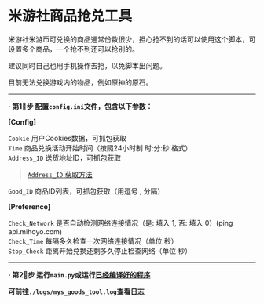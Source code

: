 # 米游社商品抢兑工具

米游社米游币可兑换的商品通常份数很少，担心抢不到的话可以使用这个脚本，可设置多个商品，一个抢不到还可以抢别的。

建议同时自己也用手机操作去抢，以免脚本出问题。

目前无法兑换游戏内的物品，例如原神的原石。
* * *
**· 第1⃣️步 配置`config.ini`文件，包含以下参数：**

**[Config]**

  `Cookie` 用户Cookies数据，可抓包获取  
  `Time` 商品兑换活动开始时间（按照24小时制 时:分:秒 格式）  
  `Address_ID` 送货地址ID，可抓包获取
  > [`Address_ID` 获取方法](./Docs/Address_ID.md)
  
  `Good_ID` 商品ID列表，可抓包获取（用逗号 , 分隔）

**[Preference]**

  `Check_Network` 是否自动检测网络连接情况（是: 填入 1, 否: 填入 0）(ping api.mihoyo.com)  
  `Check_Time` 每隔多久检查一次网络连接情况（单位 秒）  
  `Stop_Check` 距离开始兑换还剩多久停止检查网络（单位 秒）
* * *
**· 第2⃣️步 运行`main.py`或运行[已经编译好的程序](https://github.com/Ljzd-PRO/Mys_Goods_Tool/releases)**

**可前往`./logs/mys_goods_tool.log`查看日志**
